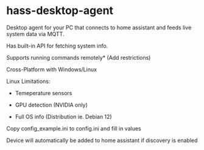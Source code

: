 # hass-desktop-agent

Desktop agent for your PC that connects to home assistant and feeds live system data via MQTT.

Has built-in API for fetching system info.

Supports running commands remotely* (Add restrictions)

Cross-Platform with Windows/Linux

Linux Limitations:

- Temeperature sensors

- GPU detection (NVIDIA only)

- Full OS info (Distribution ie. Debian 12)

Copy config_example.ini to config.ini and fill in values

Device will automatically be added to home assistant if discovery is enabled